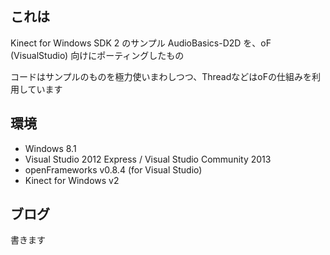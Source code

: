 ## これは

Kinect for Windows SDK 2 のサンプル AudioBasics-D2D を、oF (VisualStudio) 向けにポーティングしたもの

コードはサンプルのものを極力使いまわしつつ、ThreadなどはoFの仕組みを利用しています

## 環境

- Windows 8.1
- Visual Studio 2012 Express / Visual Studio Community 2013
- openFrameworks v0.8.4 (for Visual Studio)
- Kinect for Windows v2

## ブログ

書きます